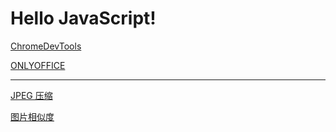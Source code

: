 # Hello JavaScript!

[ChromeDevTools](https://panhongxue.github.io/devtools/inspector.html)

[ONLYOFFICE](https://panhongxue.github.io/onlyoffice/word.html)

---

[JPEG 压缩](https://panhongxue.github.io/image-tools/jpeg-compress.html)

[图片相似度](https://panhongxue.github.io/image-tools/image-ssim.html)